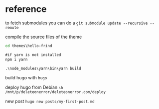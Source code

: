 # reference

to fetch submodules you can do a `git submodule update --recursive --remote`

compile the source files of the theme

``` cmd
cd themes\hello-frind

#if yarn is not installed
npm i yarn

.\node_modules\yarn\bin\yarn build
```

build hugo with `hugo`

deploy hugo from Debian `sh /mnt/p/deleteonerror/deleteonerror.com/deploy`

new post `hugo new posts/my-first-post.md`
